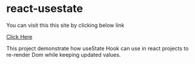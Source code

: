 # react-usestate

You can visit this this site by clicking below link

[Click Here](https://react-usestate-examples.netlify.app)

This project demonstrate how useState Hook can use in react projects to re-render Dom while keeping updated values.
